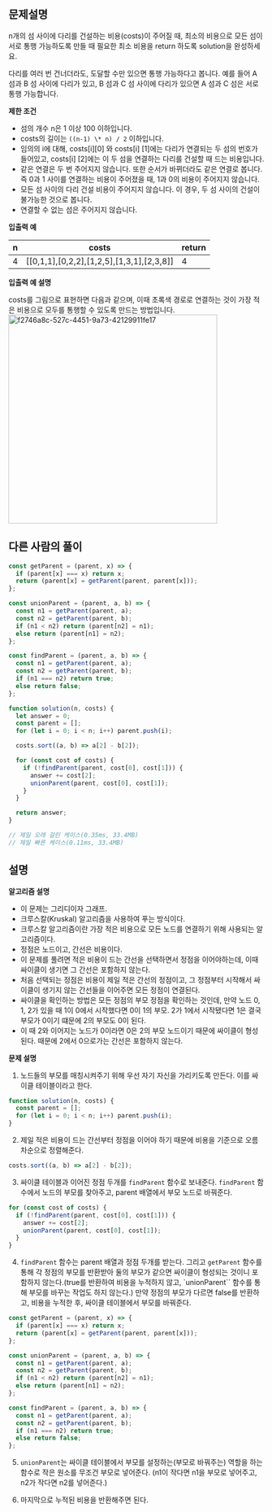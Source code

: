 ## 문제설명

n개의 섬 사이에 다리를 건설하는 비용(costs)이 주어질 때, 최소의 비용으로 모든 섬이 서로 통행 가능하도록 만들 때 필요한 최소 비용을 return 하도록 solution을 완성하세요.

다리를 여러 번 건너더라도, 도달할 수만 있으면 통행 가능하다고 봅니다. 예를 들어 A 섬과 B 섬 사이에 다리가 있고, B 섬과 C 섬 사이에 다리가 있으면 A 섬과 C 섬은 서로 통행 가능합니다.

**제한 조건**

- 섬의 개수 n은 1 이상 100 이하입니다.
- costs의 길이는 `((n-1) \* n) / 2` 이하입니다.
- 임의의 i에 대해, costs[i][0] 와 costs[i] [1]에는 다리가 연결되는 두 섬의 번호가 들어있고, costs[i] [2]에는 이 두 섬을 연결하는 다리를 건설할 때 드는 비용입니다.
- 같은 연결은 두 번 주어지지 않습니다. 또한 순서가 바뀌더라도 같은 연결로 봅니다. 즉 0과 1 사이를 연결하는 비용이 주어졌을 때, 1과 0의 비용이 주어지지 않습니다.
- 모든 섬 사이의 다리 건설 비용이 주어지지 않습니다. 이 경우, 두 섬 사이의 건설이 불가능한 것으로 봅니다.
- 연결할 수 없는 섬은 주어지지 않습니다.

**입출력 예**

| n   | costs                                                 | return |
| --- | ----------------------------------------------------- | ------ |
| 4   | \[\[0,1,1\],\[0,2,2\],\[1,2,5\],\[1,3,1\],\[2,3,8\]\] | 4      |

**입출력 예 설명**

costs를 그림으로 표현하면 다음과 같으며, 이때 초록색 경로로 연결하는 것이 가장 적은 비용으로 모두를 통행할 수 있도록 만드는 방법입니다.
<img width="411" alt="f2746a8c-527c-4451-9a73-42129911fe17" src="https://github.com/2023-MUST-EAT/must-eat/assets/97023321/0e922d9d-62ef-4f26-81a9-c1599a9202bd">

## 다른 사람의 풀이

```js
const getParent = (parent, x) => {
  if (parent[x] === x) return x;
  return (parent[x] = getParent(parent, parent[x]));
};

const unionParent = (parent, a, b) => {
  const n1 = getParent(parent, a);
  const n2 = getParent(parent, b);
  if (n1 < n2) return (parent[n2] = n1);
  else return (parent[n1] = n2);
};

const findParent = (parent, a, b) => {
  const n1 = getParent(parent, a);
  const n2 = getParent(parent, b);
  if (n1 === n2) return true;
  else return false;
};

function solution(n, costs) {
  let answer = 0;
  const parent = [];
  for (let i = 0; i < n; i++) parent.push(i);

  costs.sort((a, b) => a[2] - b[2]);

  for (const cost of costs) {
    if (!findParent(parent, cost[0], cost[1])) {
      answer += cost[2];
      unionParent(parent, cost[0], cost[1]);
    }
  }

  return answer;
}

// 제일 오래 걸린 케이스(0.35ms, 33.4MB)
// 제일 빠른 케이스(0.11ms, 33.4MB)
```

## 설명

**알고리즘 설명**

- 이 문제는 그리디이자 그래프.
- 크루스칼(Kruskal) 알고리즘을 사용하여 푸는 방식이다.
- 크루스칼 알고리즘이란 가장 적은 비용으로 모든 노드를 연결하기 위해 사용되는 알고리즘이다.
- 정점은 노드이고, 간선은 비용이다.
- 이 문제를 풀려면 적은 비용이 드는 간선을 선택하면서 정점을 이어야하는데, 이때 싸이클이 생기면 그 간선은 포함하지 않는다.
- 처음 선택되는 정점은 비용이 제일 적은 간선의 정점이고, 그 정점부터 시작해서 싸이클이 생기지 않는 간선들을 이어주면 모든 정점이 연결된다.
- 싸이클을 확인하는 방법은 모든 정점의 부모 정점을 확인하는 것인데, 만약 노드 0, 1, 2가 있을 때 1이 0에서 시작했다면 0이 1의 부모. 2가 1에서 시작됐다면 1은 결국 부모가 0이기 떄문에 2의 부모도 0이 된다.
- 이 때 2와 이어지는 노드가 0이라면 0은 2의 부모 노드이기 때문에 싸이클이 형성된다. 때문에 2에서 0으로가는 간선은 포함하지 않는다.

**문제 설명**

1. 노드들의 부모를 매칭시켜주기 위해 우선 자기 자신을 가리키도록 만든다. 이를 싸이클 테이블이라고 한다.

```js
function solution(n, costs) {
  const parent = [];
  for (let i = 0; i < n; i++) parent.push(i);
}
```

2. 제일 적은 비용이 드는 간선부터 정점을 이어야 하기 때문에 비용을 기준으로 오름차순으로 정렬해준다.

```js
costs.sort((a, b) => a[2] - b[2]);
```

3. 싸이클 테이블과 이어진 정점 두개를 `findParent` 함수로 보내준다. `findParent` 함수에서 노드의 부모를 찾아주고, parent 배열에서 부모 노드로 바꿔준다.

```js
for (const cost of costs) {
  if (!findParent(parent, cost[0], cost[1])) {
    answer += cost[2];
    unionParent(parent, cost[0], cost[1]);
  }
}
```

4. `findParent` 함수는 parent 배열과 정점 두개를 받는다. 그리고 `getParent` 함수를 통해 각 정점의 부모를 반환받아 둘의 부모가 같으면 싸이클이 형성되는 것이니 포함하지 않는다.(true를 반환하여 비용을 누적하지 않고, `unionParent`` 함수를 통해 부모를 바꾸는 작업도 하지 않는다.)
   만약 정점의 부모가 다르면 false를 반환하고, 비용을 누적한 후, 싸이클 테이블에서 부모를 바꿔준다.

```js
const getParent = (parent, x) => {
  if (parent[x] === x) return x;
  return (parent[x] = getParent(parent, parent[x]));
};

const unionParent = (parent, a, b) => {
  const n1 = getParent(parent, a);
  const n2 = getParent(parent, b);
  if (n1 < n2) return (parent[n2] = n1);
  else return (parent[n1] = n2);
};

const findParent = (parent, a, b) => {
  const n1 = getParent(parent, a);
  const n2 = getParent(parent, b);
  if (n1 === n2) return true;
  else return false;
};
```

5. `unionParent`는 싸이클 테이블에서 부모를 설정하는(부모로 바꿔주는) 역할을 하는 함수로 작은 원소를 무조건 부모로 넣어준다. (n1이 작다면 n1을 부모로 넣어주고, n2가 작다면 n2를 넣어준다.)

6. 마지막으로 누적된 비용을 반환해주면 된다.
